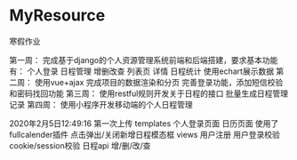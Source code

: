 # MyResource
寒假作业

第一周：
	完成基于django的个人资源管理系统前端和后端搭建，要求基本功能有：
	个人登录
	日程管理
	增删改查
	列表页
	详情
	日程统计
	使用echart展示数据
第二周：
	使用vue+ajax 完成项目的数据渲染和分页
	完善登录功能，添加短信校验和密码找回功能
第三周：
	使用restful规则开发关于日程的接口
	批量生成日程管理记录
第四周：
	使用小程序开发移动端的个人日程管理

2020年2月5日12:49:16 第一次上传 
	templates
		个人登录页面
		日历页面
			使用了fullcalender插件
			点击弹出/关闭新增日程模态框
	views
		用户注册
		用户登录校验
		cookie/session校验
		日程api
			增/删/改/查